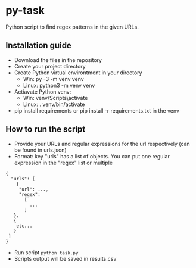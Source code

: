 # py-task
Python script to find regex patterns in the given URLs.

## Installation guide

* Download the files in the repository
* Create your project directory
* Create Python virtual environtment in your directory
  * Win: py -3 -m venv venv
  * Linux: python3 -m venv venv
* Actiavate Python venv:
  * Win: venv\Scripts\activate
  * Linux: . venv/bin/activate
* pip install requirements or pip install -r requirements.txt in the venv

## How to run the script

* Provide your URLs and regular expressions for the url respectively (can be found in urls.json)
 * Format: key "urls" has a list of objects. You can put one regular expression in the "regex" list or multiple
  ```
  {
    "urls": [
      {
       "url": ...,
       "regex": 
         [
           ...
         ]
     },
     { 
      etc...
     }
   ]
 }
 ```
* Run script `python task.py`
* Scripts output will be saved in results.csv
